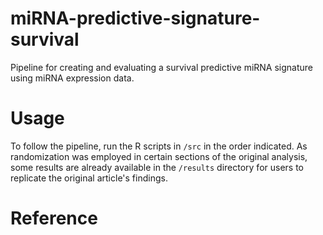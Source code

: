 # miRNA-predictive-signature-survival

Pipeline for creating and evaluating a survival predictive miRNA signature using miRNA expression data.

# Usage

To follow the pipeline, run the R scripts in `/src` in the order indicated.
As randomization was employed in certain sections of the original analysis, some results are already available in the `/results` directory for users to replicate the original article's findings.

# Reference



